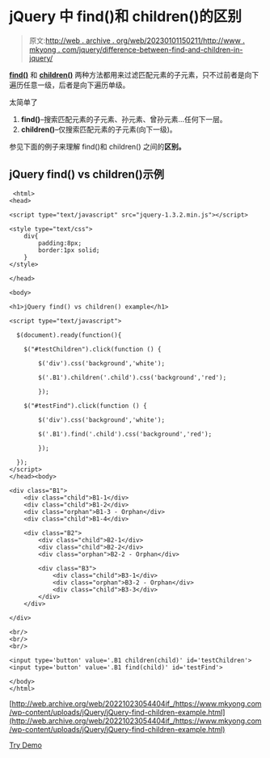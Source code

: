 # jQuery 中 find()和 children()的区别

> 原文:[http://web . archive . org/web/20230101150211/http://www . mkyong . com/jquery/difference-between-find-and-children-in-jquery/](http://web.archive.org/web/20230101150211/http://www.mkyong.com/jquery/difference-between-find-and-children-in-jquery/)

**[find()](http://web.archive.org/web/20221023054404/http://www.mkyong.com/jquery/jquery-find-example/)** 和 **[children()](http://web.archive.org/web/20221023054404/http://www.mkyong.com/jquery/jquery-children-example/)** 两种方法都用来过滤匹配元素的子元素，只不过前者是向下遍历任意一级，后者是向下遍历单级。

太简单了

1.  **find()**–搜索匹配元素的子元素、孙元素、曾孙元素…任何下一层。
2.  **children()**–仅搜索匹配元素的子元素(向下一级)。

参见下面的例子来理解 find()和 children() 之间的**区别。**

## jQuery find() vs children()示例

```
 <html>
<head>

<script type="text/javascript" src="jquery-1.3.2.min.js"></script>

<style type="text/css">
	div{
		padding:8px;
		border:1px solid;
	}
</style>

</head>

<body>

<h1>jQuery find() vs children() example</h1>

<script type="text/javascript">

  $(document).ready(function(){

	$("#testChildren").click(function () {

		$('div').css('background','white');

		$('.B1').children('.child').css('background','red');

        });

	$("#testFind").click(function () {

		$('div').css('background','white');

		$('.B1').find('.child').css('background','red');

        });

  });
</script>
</head><body>

<div class="B1">
	<div class="child">B1-1</div>
	<div class="child">B1-2</div>
	<div class="orphan">B1-3 - Orphan</div>
	<div class="child">B1-4</div>

	<div class="B2">
		<div class="child">B2-1</div>
		<div class="child">B2-2</div>
		<div class="orphan">B2-2 - Orphan</div>

		<div class="B3">
			<div class="child">B3-1</div>
			<div class="orphan">B3-2 - Orphan</div>
			<div class="child">B3-3</div>
		</div>
	</div>

</div>

<br/>
<br/>
<br/>

<input type='button' value='.B1 children(child)' id='testChildren'>
<input type='button' value='.B1 find(child)' id='testFind'>

</body>
</html> 
```

[http://web.archive.org/web/20221023054404if_/https://www.mkyong.com/wp-content/uploads/jQuery/jQuery-find-children-example.html](http://web.archive.org/web/20221023054404if_/https://www.mkyong.com/wp-content/uploads/jQuery/jQuery-find-children-example.html)

[Try Demo](http://web.archive.org/web/20221023054404/http://www.mkyong.com/wp-content/uploads/jQuery/jQuery-find-children-example.html)<input type="hidden" id="mkyong-current-postId" value="5087">